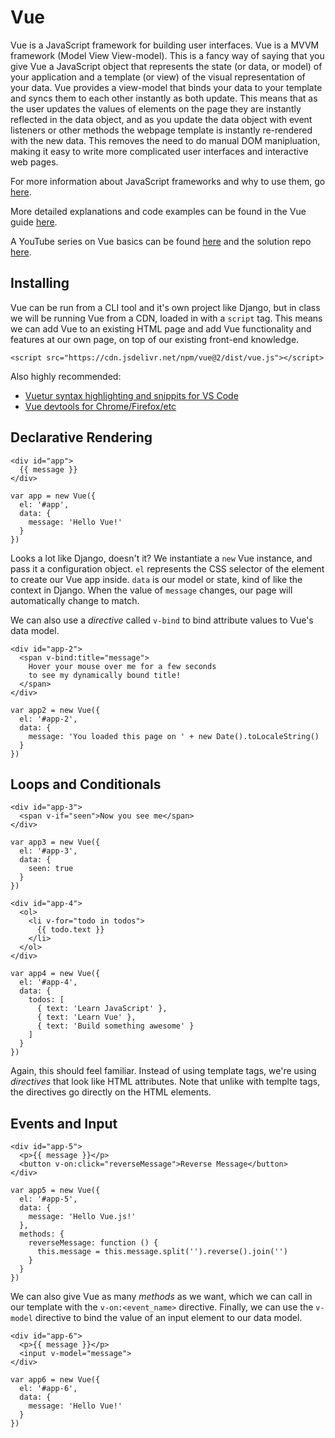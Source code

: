 # Vue

Vue is a JavaScript framework for building user interfaces. Vue is a MVVM framework (Model View View-model). This is a fancy
way of saying that you give Vue a JavaScript object that represents the state (or data, or model) of your application and a
template (or view) of the visual representation of your data. Vue provides a view-model that binds your data to your template
and syncs them to each other instantly as both update. This means that as the user updates the values of elements on the page
they are instantly reflected in the data object, and as you update the data object with event listeners or other methods the
webpage template is instantly re-rendered with the new data. This removes the need to do manual DOM manipluation, making it
easy to write more complicated user interfaces and interactive web pages.

For more information about JavaScript frameworks and why to use them, go [here](https://www.academind.com/learn/javascript/jquery-future-angular-react-vue/).

More detailed explanations and code examples can be found in the Vue guide [here](https://v2.vuejs.org/v2/guide/).

A YouTube series on Vue basics can be found [here](https://www.youtube.com/watch?v=5LYrN_cAJoA&list=PL4cUxeGkcC9gQcYgjhBoeQH7wiAyZNrYa) and the solution repo [here](https://github.com/iamshaunjp/vuejs-playlist/tree/lesson-1).

## Installing

Vue can be run from a CLI tool and it's own project like Django, but in class we will be running Vue from a CDN, loaded
in with a `script` tag. This means we can add Vue to an existing HTML page and add Vue functionality and features
at our own page, on top of our existing front-end knowledge.

`<script src="https://cdn.jsdelivr.net/npm/vue@2/dist/vue.js"></script>`

Also highly recommended:
* [Vuetur syntax highlighting and snippits for VS Code](https://marketplace.visualstudio.com/items?itemName=octref.vetur)
* [Vue devtools for Chrome/Firefox/etc](https://github.com/vuejs/vue-devtools)

## Declarative Rendering

```
<div id="app">
  {{ message }}
</div>
```

```
var app = new Vue({
  el: '#app',
  data: {
    message: 'Hello Vue!'
  }
})
```

Looks a lot like Django, doesn't it? We instantiate a `new` Vue instance, and pass it a configuration object. `el` represents
the CSS selector of the element to create our Vue app inside. `data` is our model or state, kind of like the context in Django.
When the value of `message` changes, our page will automatically change to match.

We can also use a *directive* called `v-bind` to bind attribute values to Vue's data model.

```
<div id="app-2">
  <span v-bind:title="message">
    Hover your mouse over me for a few seconds
    to see my dynamically bound title!
  </span>
</div>
```

```
var app2 = new Vue({
  el: '#app-2',
  data: {
    message: 'You loaded this page on ' + new Date().toLocaleString()
  }
})
```

## Loops and Conditionals

```
<div id="app-3">
  <span v-if="seen">Now you see me</span>
</div>
```

```
var app3 = new Vue({
  el: '#app-3',
  data: {
    seen: true
  }
})
```

```
<div id="app-4">
  <ol>
    <li v-for="todo in todos">
      {{ todo.text }}
    </li>
  </ol>
</div>
```

```
var app4 = new Vue({
  el: '#app-4',
  data: {
    todos: [
      { text: 'Learn JavaScript' },
      { text: 'Learn Vue' },
      { text: 'Build something awesome' }
    ]
  }
})
```

Again, this should feel familiar. Instead of using template tags, we're using *directives* that look like HTML attributes.
Note that unlike with templte tags, the directives go directly on the HTML elements.

## Events and Input

```
<div id="app-5">
  <p>{{ message }}</p>
  <button v-on:click="reverseMessage">Reverse Message</button>
</div>
```

```
var app5 = new Vue({
  el: '#app-5',
  data: {
    message: 'Hello Vue.js!'
  },
  methods: {
    reverseMessage: function () {
      this.message = this.message.split('').reverse().join('')
    }
  }
})
```

We can also give Vue as many *methods* as we want, which we can call in our template with the `v-on:<event_name>` directive.
Finally, we can use the `v-model` directive to bind the value of an input element to our data model.

```
<div id="app-6">
  <p>{{ message }}</p>
  <input v-model="message">
</div>
```

```
var app6 = new Vue({
  el: '#app-6',
  data: {
    message: 'Hello Vue!'
  }
})
```
